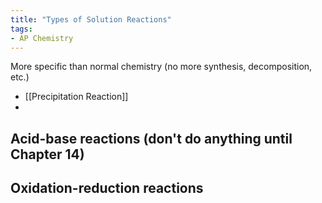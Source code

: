 ```yaml
---
title: "Types of Solution Reactions"
tags:
- AP Chemistry
---
```


More specific than normal chemistry (no more synthesis, decomposition, etc.)


- [[Precipitation Reaction]]
- 


## Acid-base reactions (don't do anything until Chapter 14)

## Oxidation-reduction reactions

## 

